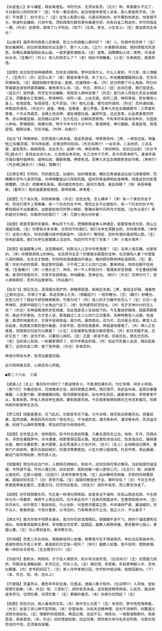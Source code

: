 <!-- { "loadSidebar": true } -->
    【水底鱼儿】步斗禳星，觋巫素擅名。书符咒水，无灵似有灵。〔见介〕呀，李婆婆久不见了，今日甚风儿吹的你来？〔丑〕今有一事总成你。前日我替申家官人求亲，那人家抵死不肯。〔外旦〕不肯罢了，如今怎么？〔丑〕这官人和那小姐，元是旧有帐的。如今要到他家去，怕爹娘不允，特请你去禳病，只说中鬼，须到西南方数百里外躲避方好。先有白金二两送你，你可同我走一遭。〔外旦〕这使得，我唤了儿子同去。〔同下〕〔生病，老旦、小生扶上〕〔生〕我这病怎生休也！

    【山坡羊】瘦亭亭的病骨儿实难保，软ㄉㄉ的弱躯儿甚时好？〔老〕儿，你病中觉怎样？〔生〕刚合着眼呵，则见娇滴滴如花似玉那个、那个人儿到。〔泣介〕扑簌簌珠泪抛，恨则恨银河风浪恶，将俺业身躯阻隔在巫山庙。一度思量愁魂暗消。〔合〕虚焦，焰腾腾如火烧；难熬，冷浸浸似水浇。〔生睡介〕〔外上〕孩儿的病怎么了？〔老〕他如今刚睡着。〔小生〕兄弟病症，甚是奇怪。

    【前腔】则见他忽地神魂缥缈，忽地言词颠倒。梦中如有什么、什么人来到。不几宵，庞儿憔瘦了。〔生笑介〕〔外〕这怎么说？〔老〕敢是亲事不成，失了志儿。听他魔魔媚媚胡云道，念念风风情味恶。〔合〕蹊跷他胸中意怎描；虚嚣，枉摧残命一条。〔外〕这分明害了什么鬼病。昨已叫李媒婆去请张师婆来禳解，看他来怎么说。〔丑、外旦、净同上〕〔丑〕此间已是，我们径进去。〔进见介〕张师婆，你怎生作法禳解，得我官人病休安康？〔外旦〕我乃异人传授九天玄女娘娘正法，须要备办三牲酒礼，祭请神将。烧符一道，上达天庭。烧符二道，神将来临，附在俺孩儿身上。有鬼捉鬼，有怪捉怪，无不灵验。〔外〕牲礼已备，便可烧符请将。〔外旦〕员外请拈香，待我烧符请将。〔作法介〕道香，德香，宝惠香，通三界香。吾奉九天玄女娘娘敕令：三界直符使者，十方从驾威灵，当境土地龙神，诸处城隍社庙，幽冥列圣，远近至真，以此真香普同供养。伏以神威至赫，祛百魅以迎祥；法力无边，扫群妖而育物。今有本府本县本坊申庆，为因孩儿申纯，梦境随邪，病魔为崇，特于今年今月今日今时，敬请神官，奉行摄勘，有鬼捉鬼，有怪捉怪。稽首拈香，万祈鸿鉴。〔外拜，拈香介〕

    【驻云飞】拜祷神前，无奈我孩儿病未痊。语话多虚诞，啼笑俱乖舛。茶，一病恁迁延，特备牲，仰冀灵威，早与除凶患，灾难消除顷刻间。〔外旦击牌介〕一击天清，二击地灵，三击五雷，速变真形。赫赫扬扬，日出东方。金牌一响，神将来降。〔净扮神将、仗剑立坛前〕〔外旦书符巽水介〕吾持此水非凡水，九龙喷出净天地。太乙池中千万年，吾今将来净妖气。谨请年值月值日值时值神将，速降坛前，摄勘邪魔，弗使有违。吾奉九天玄女娘娘急急如令敕。〔净倒介〕〔外旦再巽水介〕〔净起，跳舞介〕

    【北寄生草】咒符的、咒的威光显，拈香的、拈的情意虔。俺则见青袅袅法坛前几缕香烟转，烈腾腾半空中几道灵符旋，勿律律醮堂边几阵阳风展。猛听的那金牌响处鬼神降，则我这剑光影里邪魔颤。〔外旦〕荷蒙神将来临，请问缠住申生的，是何方鬼怪，甚处妖精？〔净〕待吾神看来。〔看笑介〕我则道是甚般鬼怪，那样妖精，原来是：

    【前腔】几个油头鬼，将他病体缠。〔外旦〕这些女鬼，怎么模样？〔净〕有一个青衣的女子呵，剪双灯搭不上鸳鸯眷。有一个白衣的女子呵，恨荒丘长不出棠梨片。有一个红衣的女子呵，葬轻烟诉不出香囊怨。这都是些依花附草小精妖，敢赚杀那吟风弄月才郎面。〔生作占语介〕来的是何方神将，你敢奈何的我们？〔净〕兀那小鬼头你听者：

    【前腔】我是灵霄府天蓬将，奉仙符下九天。把俺那移星换斗神通显，驱雷掣电灵光现，排山立海威风展。〔生〕你便有许多本事，也奈何不的我们。我们与申生冥数当然，你休管闲事。〔净怒介〕这些小鬼头，你还则要兴妖作怪画堂中，〔赶杀介〕俺待赶、赶的你潜形遁迹阴山堑。〔生〕你休赶逼我，我们与申生是婚簿上注定的，你赶时可不犯了天条？〔净〕小鬼头噤声！

    【前腔】低道婚簿上呵，注定姻缘好。则那活人儿怎许你死鬼缠？〔生〕古来人鬼交媾，也是有的。〔净〕你便是阆苑上的神仙，也怎把书生恋？你便是水殿里的龙神，也怎做阳人眷？你便是八洞内精妖，也怎与才郎绻。你待将他游魂摄向吓魂台，俺则把你群邪押赴驱邪院。〔生〕罢，罢！你如今赶的我紧，我且暂时回避。少不得二五三七四六之辰，重来相会，怕你也跟不住他哩。〔生昏睡介〕〔净〕小鬼头去了。申庆，你一干人听我分付：冤魂夙世苦相缠，今生重结好姻缘。直须时地逢鸡犬，方保平安病体痊。申纯醒者，吾神去也。〔倒介〕〔外旦〕天神分付了，官人病体即好，员外可拈香谢将。〔外拈香介〕

    【驻云飞】感应无边，凛凛威光信俨然。邪魅俱驱遣，疾病应无患。茶，香绕玉炉烟，谨备牲，俯向法坛，叩首三千遍，恭送灵神上九天。〔净醒起介〕一觉好睡也。〔生〕〔醒介〕好睡也。天色几时了？我如今顿觉精神爽快，可是为何？〔外〕孩儿你才方睡中觉怎么？〔生〕只见一金甲神将，进房中驱赶几个女鬼出门去了。〔老〕张师婆符好灵验也。〔外〕恰才天神分付的怎么说？〔外旦〕天神道冤魂夙世苦相缠，言此鬼是官人生前结下的。今生重结好姻缘，因是冥数使然，故此不好拿他。方才官人说，那鬼躲过二五三七四六之日重来，天神特教官人远避。他道是：直须时地逢鸡犬，方保平安病体痊。巽为鸡，巽西南也。戌为犬，后日是壬戌日。教官人后日起身，到西南方数百里外躲避，方保平安。若待恶鬼重来，再驱遣他便难了。〔外〕神人之言虽是，但西南方何处可以躲避？〔小生〕只有舅家在西南方数百里外。〔外〕前日求婚不遂，怎好又去？〔老〕这也不妨，只要孩儿病好。〔丑〕正是：新亲不成，旧亲还在，便去也无妨。〔老〕当初孩儿有病，一到舅家便好了，如今毕竟去的是。〔外〕如此可先着人去说，随后起身罢了。且将白金二两，谢了张师婆。〔外旦〕多谢员外。

    神语分明说与伊，急须远避莫迟疑。

    此行保得身无恙，心病还将心药医。

    ●第二十六出  三谒

    【虞美人】〔旦上〕春花秋叶何时了？断送情多少。不胜清怨满东风，为忆多情，闲步小帘栊。〔青门引〕乍暖还轻冷，风雨晚来方定。庭轩寂寞近清明，残花落尽，添却去年病。追思旧事重难醒，人去重门静。那堪婚姻间阻，银河望断双星影。奴与申生别后，媒婆来问亲。奈我爹爹不从，有辜夙愿。昨有人来说申生患病，要到我家将息。今日我爹娘俱到隔邻王寺丞家看花，则索向庭外盼望申生去也。

    【罗江怨】绿窗香雾浓，花飞乱红，刘郎昔年花下逢。只今日啊，桃花依旧笑春风也。思量前事，猛然泪横，离鸾别凤何日同？恨也天公，不与成欢宠。凄凉卷未终，凄凉卷未终，风流运怎通，枉结下山海样恩情重。想当初花前与他相会呵，

    【前腔】合欢意正浓，他同我同。叹今时去来如转蓬，几番无语怨天公也。匆匆，岁月，花西水东，寻思往事疑梦中。冷冷凄凄，他那里恨压眉尖重。我这里愁添泪点红，愁添泪点红，姻缘甚日逢，都付与春前梦。身子困倦，且在秀溪亭上少坐片时。〔坐介〕〔生上〕此地睽违已隔年，重来门户尚依然。春风与我如相识，时遣流莺奏管弦。小生为想小姐成病，托言中崇，来此躲避。觑这门前风物如故，煞可感人也。

    【琐窗寒】想当年此日门中，人面桃花相映红。到如今，还则见桃花笑对春风。当初指望同谐连理，今所望不谐。可怜人情已改，旧欢如梦，我和他敢一般儿意愁心冗。〔见旦介〕呀，前面亭上独坐的，正是小姐哩。〔旦起介〕这来的是申生哩。〔生〕此间蓦地忽相逢，怎禁四目相看悲痛。姐姐间别无恙？〔旦〕哥哥万福。〔生〕姐姐何故独坐于此，舅妗安在？〔旦〕今日王寺丞家邀我爹娘去看花，至暮方归，兄可同此暂坐。〔同坐介〕闻的你有恙，庞儿果恁消减了。

    【前腔】对花枝寂寞东风，可正是一样清光照病容。自昔亲议不谐呵，叹巫山雨迹无踪。今生夙世化作一场春梦，再跨不上翠台双凤。兄今来此何干？往来风雨路涂中，空害得愁病冲冲。〔生〕日月未久，何尔想忘？我自别后，行止坐卧，何啻夜月屋梁之思。中间请命严君，冀谐媒妁，天不从人，竟辜夙望。今百计重来，以寻旧约，乃有再来何干之词，我之人计，不以甚乎？

    【绣太平】我为你挨不彻更长漏永，我为你花前泪滴残红。想婚姻不遂于飞，拚的个谐连理死也相从。匆匆春宵敲断五更钟，早惊散合欢双梦。猛提起，越教人断肠悲痛，更说甚伊心我心，誓盟山重。〔旦〕兄心果如金石，妾何敢忘也。

    【针线箱】您意儿天长地永，我脉脉地芳心自懂。倘果我今生不得谐鸾凤，争似当日翠衾休共。感谢你雨云不改三年梦，难道我花月空抛一夜风？〔拜介〕越教人知重。我今后呵，把两衷情，都一样的诉与苍穹。〔生旦携手行介〕〔合〕

    【东瓯令】鱼和水，两和同，才子佳人情意浓，到头有日成欢宠。〔见旧诗介〕〔生〕旧馆窗几依然，所题诗名濡翰如新，岁月已迁，可伤人也。〔合〕堪叹惜，多悲痛，年前景物眼儿中，忽地似飘蓬。〔内〕老爷奶奶回了。〔旦〕家人传呼爹娘已回，你可到中堂迎候，我暂回避也。〔下〕〔末、外旦、贴、净、丑从上〕

    【不是路】赏遍芳从，春色年年好处逢。花香送，酒阑人敬夕阳中。〔生迎拜介〕入帘栊，堂前顿首忙趋奉。〔末、外旦〕呀，三哥到了。闻你有恙未痊，这双鬓依稀带病容。心还恐，路涂奔逐多劳冗。切须珍重，切须珍重！〔生〕蒙舅妗垂念。〔末〕你病为何而起？〔生〕

    【前腔】命犯灾凶，病入膏肓药怎攻。〔末〕病中怎么光景？〔生〕多惊恐，梦中恍惚鬼神逢。〔外旦〕此皆三哥心神不定所致。〔末〕你意匆匆，功名失志精神懵。这也不消用药，则要遣兴消愁你病自松。〔生〕惟舅妗怜其微恙，再造之赐，没齿不忘。相惊动，一枝暂借鹪鹩共。感承恩宠，感承恩宠。〔末、外旦〕旧时馆舍如故，住此何害。想你病大率功名失志所致，与那饥饱劳役的不同，还须善自保摄。

